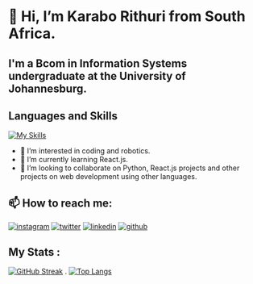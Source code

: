 # 👋 Hi, I’m Karabo Rithuri from South Africa.
## I'm a Bcom in Information Systems undergraduate at the University of Johannesburg. 

## Languages and Skills
[![My Skills](https://skills.thijs.gg/icons?i=python,html,css,bootstrap,js,git,react)](https://skills.thijs.gg)

- 👀 I’m interested in coding and robotics.
- 🌱 I’m currently learning React.js.
- 💞️ I’m looking to collaborate on Python, React.js projects and other projects on web development using other languages.
## 📫 How to reach me:
<!--social media buttons -->
   [![instagram](https://github.com/shikhar1020jais1/Git-Social/blob/master/Icons/Instagram.png (Instagram))][2]
   [![twitter](https://github.com/shikhar1020jais1/Git-Social/blob/master/Icons/Twitter.png (Twitter))][3]
   [![linkedin](https://github.com/shikhar1020jais1/Git-Social/blob/master/Icons/LinkedIn.png (LinkedIn))][4]
   [![github](https://github.com/shikhar1020jais1/Git-Social/blob/master/Icons/Github.png (Github))][5]

<!--Links to social media icoons-->
  [2]: https://www.instagram.com/skariba_119
  [3]: https://www.twitter.com/KaraboRithuri_
  [4]: https://www.linkedin.com/in/karabo-rithuri-422883196
  [5]: https://www.github.com/KRihuri

## My Stats :
[![GitHub Streak](http://github-readme-streak-stats.herokuapp.com?user=KRithuri&theme=dark&border_radius=4.8&date_format=M%20j%5B%2C%20Y%5D)](https://git.io/streak-stats) . [![Top Langs](https://github-readme-stats.vercel.app/api/top-langs/?username=KRithuri&layout=compact&theme=dark&border_radius=4.8)](https://github.com/KRithuri)
<!---
KRithuri/KRithuri is a ✨ special ✨ repository because its `README.md` (this file) appears on your GitHub profile.
You can click the Preview link to take a look at your changes.
--->
